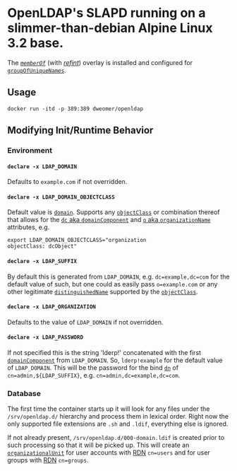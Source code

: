 # OpenLDAP's SLAPD running on a slimmer-than-debian Alpine Linux 3.2 base.
The [_`memberOf`_](http://www.openldap.org/software/man.cgi?query=slapo-memberof&sektion=5) (with [_refint_](http://www.openldap.org/software/man.cgi?query=slapo-refint&sektion=5)) overlay is installed and configured for [`groupOfUniqueNames`](https://tools.ietf.org/html/rfc4519#section-3.6).

## Usage
```
docker run -itd -p 389:389 dweomer/openldap
```

## Modifying Init/Runtime Behavior
### Environment
#### `declare -x LDAP_DOMAIN`
Defaults to `example.com` if not overridden.

#### `declare -x LDAP_DOMAIN_OBJECTCLASS`
Default value is [`domain`](https://tools.ietf.org/html/rfc4524#section-3.4). Supports any [`objectClass`](https://tools.ietf.org/html/rfc4512#section-3.3) or combination thereof that allows for the [`dc` aka `domainComponent`](https://tools.ietf.org/html/rfc4519#section-2.4) and [`o` aka `organizationName`](https://tools.ietf.org/html/rfc4519#section-2.19) attributes, e.g.

```
export LDAP_DOMAIN_OBJECTCLASS="organization
objectClass: dcObject"
```

#### `declare -x LDAP_SUFFIX`
By default this is generated from `LDAP_DOMAIN`, e.g. `dc=example,dc=com` for the default value of such, but one could as easily pass `o=example.com` or any other legitimate [`distinguishedName`](https://tools.ietf.org/html/rfc4512#section-2.3.2) supported by the [`objectClass`](https://tools.ietf.org/html/rfc4512#section-3.3).

#### `declare -x LDAP_ORGANIZATION`
Defaults to the value of `LDAP_DOMAIN` if not overridden.

#### `declare -x LDAP_PASSWORD`
If not specified this is the string 'lderp!' concatenated with the first [`domainComponent`](https://tools.ietf.org/html/rfc4519#section-2.4) from `LDAP_DOMAIN`. So, `lderp!example` for the default value of `LDAP_DOMAIN`. This will be the password for the bind [`dn`](https://tools.ietf.org/html/rfc4512#section-2.3.2) of `cn=admin,${LDAP_SUFFIX}`, e.g. `cn=admin,dc=example,dc=com`.

### Database
The first time the container starts up it will look for any files under the `/srv/openldap.d/` hierarchy and process them in lexical order. Right now the only supported file extensions are `.sh` and `.ldif`, everything else is ignored.

If not already present, `/srv/openldap.d/000-domain.ldif` is created prior to such processing so that it will be picked up. This will create an [`organizationalUnit`](https://tools.ietf.org/html/rfc4519#section-3.11) for user accounts with [RDN](https://tools.ietf.org/html/rfc4512#section-2.3.1) `cn=users` and for user groups with [RDN](https://tools.ietf.org/html/rfc4512#section-2.3.1) `cn=groups`.
